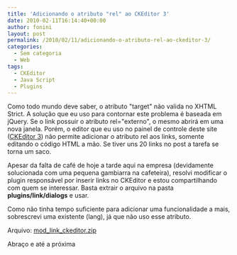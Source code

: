 ```yaml
---
title: 'Adicionando o atributo "rel" ao CKEditor 3'
date: 2010-02-11T16:14:40+00:00
author: fonini
layout: post
permalink: /2010/02/11/adicionando-o-atributo-rel-ao-ckeditor-3/
categories:
  - Sem categoria
  - Web
tags:
  - CKEditor
  - Java Script
  - Plugins
---
```

Como todo mundo deve saber, o atributo "target" não valida no XHTML Strict. A solução que eu uso para contornar este problema é baseada em jQuery. Se o link possuir o atributo rel="externo", o mesmo abrirá em uma nova janela. Porém, o editor que eu uso no painel de controle deste site (<a href="http://www.ckeditor.com" rel="externo">CKEditor 3</a>) não permite adicionar o atributo rel aos links, somente editando o código HTML a mão. Se tiver uns 20 links no post a tarefa se torna um saco.

Apesar da falta de café de hoje a tarde aqui na empresa (devidamente solucionada com uma pequena gambiarra na cafeteira), resolvi modificar o plugin responsável por inserir links no CKEditor e estou compartilhando com quem se interessar. Basta extrair o arquivo na pasta **plugins/link/dialogs** e usar.

Como não tinha tempo suficiente para adicionar uma funcionalidade a mais, sobrescrevi uma existente (lang), já que não uso esse atributo.

Arquivo: [mod_link_ckeditor.zip](https://www.dropbox.com/s/2dxyo5jyxif7475/mod_link_ckeditor.zip?dl=0)

Abraço e até a próxima